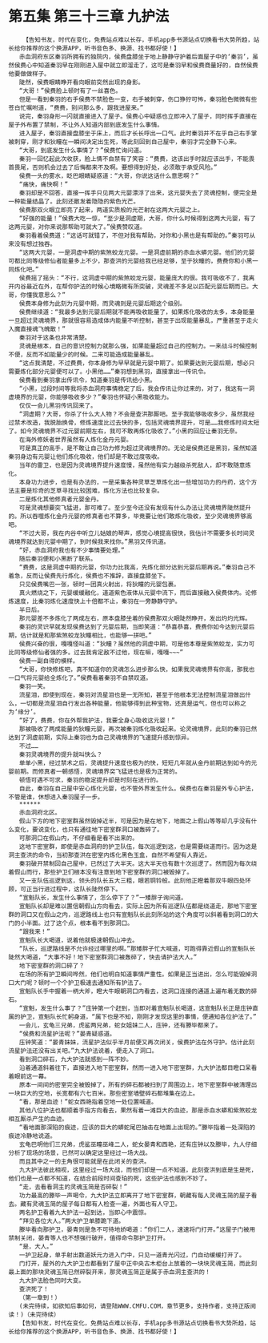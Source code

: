# 第五集 第三十三章 九护法
        【告知书友，时代在变化，免费站点难以长存，手机app多书源站点切换看书大势所趋，站长给你推荐的这个换源APP，听书音色多、换源、找书都好使！】
       赤血洞府东区秦羽所拥有的独院内，侯费盘膝坐于地上静静守护着后面屋子中的‘秦羽’，虽然侯费心中知道秦羽早在刚刚进入屋中就立即溜走了，这可是秦羽早和侯费商量好的，自然侯费他要做做样子。
       陡然，侯费眼睛睁开看向眼前突然出现的身影。
       “大哥！”侯费脸上顿时有了一丝喜色。
       但是一看到秦羽的右手侯费不禁脸色一变，右手被刺穿，伤口狰狞可怖，秦羽脸色微微有些苍白忙嘱咐道，“费费，别问那么多，跟我进屋来。”
       说完，秦羽身形一闪就直接进入了屋子。侯费心中疑惑也立即冲入了屋子，同时挥手直接在屋子外布置了禁制，不让外人知道内部到底发生什么事情。
       进入屋子，秦羽直接盘膝坐于床上，而后才长长呼出一口气。此时秦羽并不在乎自己右手掌被刺穿，刚才和狄瞳在一瞬间决定出生死，等此刻回到自己屋中，秦羽才完全静下心来。
       “大哥，到底发生什么事情了？”侯费忙询问道。
       秦羽一回忆起此次收获，脸上情不自禁有了笑容：“费费，这该出手时就应该出手，不能畏首畏尾，否则机会过去了后悔都来不及啊。要想得到好处，必须敢于承受风险。”
       侯费一头的雾水，眨巴眼睛疑惑道：“大哥，你说这话什么意思啊？”
       “痛快，痛快啊！”
       秦羽却是不回答，直接一挥手只见两大元婴漂浮了出来，这元婴失去了灵魂控制，便完全是一种能量结晶了。此刻还散发着隐隐的紫色光芒。
       侯费那双火眼立即亮了起来，两道实质般的光芒射在这两大元婴之上。
       “好强的能量！”侯费大吃一惊，“至少是洞虚期，大哥，你什么时候得到这两大元婴，有了这两元婴，对你来说那帮助可就大了。”侯费赞叹道。
       秦羽看着侯费道：“这话可就错了，不但对我有帮助，对你和小黑也是有帮助的。”秦羽可从来没有想过独吞。
       “这两大元婴，一是洞虚中期的紫煞蛟龙元婴。一是洞虚前期的赤血水蟒元婴。他们的元婴可都比同等级修仙者能量多上不少，那查洪的元婴给我已经足够，至于狄瞳的，费费你和小黑一同炼化吧。”
       侯费摇了摇头：“不行，这洞虚中期的紫煞蛟龙元婴，能量庞大的很。我可吸收不了，我离开内谷最近在外，在帮你护法的时候心境略微有所突破，灵魂差不多足以匹配元婴后期而已。大哥，你懂我意思么？”
       侯费本身修为此刻为元婴中期，而灵魂则是元婴后期这个级别。
       侯费继续道：“我最多达到元婴后期就不能再吸收能量了，如果炼化吸收的太多，本身能量一旦超过灵魂境界，那就很容易造成体内能量不听控制，甚至于出现能量暴乱，严重甚至于走火入魔直接魂飞魄散！”
       秦羽对于这条也非常清楚。
       灵魂是根本，自己的意识控制力就那么强，如果能量超过自己的控制力。一来战斗时候控制不便，反而不如能量少的时候。二来可能造成能量暴乱。
       “这点我清楚，不过费费，你本身修为早早就是元婴中期了。如果要达到元婴后期，想必只需要炼化部分元婴便可以了。小黑他……”秦羽想到黑羽，直接拿出一传讯令。
       侯费看到秦羽拿出传讯令，知道秦羽是传讯给小黑。
       “小黑，过段时间等我将赤血洞府事情稳定了后，我会传讯让你过来的，对了，我这有一洞虚境界的元婴，你能够吸收多少？”秦羽也怀疑小黑吸收能力。
       仅仅一会儿黑羽传讯回来了。
       “洞虚期？大哥，你杀了什么大人物？不会是查洪那厮吧。至于我能够吸收多少，虽然我经过禁术改造，我脱胎换骨，修炼速度比过去快的多，包括灵魂境界提升，可是……我修炼时间太短了。如今灵魂境界不过元婴前期左右，我可不敢再炼化吸收了。”小黑的回应让秦羽无奈。
       在海外修妖者世界虽然有人炼化金丹元婴。
       可是真正的高手，是不敢让自己功力修为超过灵魂境界的。无论是侯费还是黑羽，虽然知道秦羽身边有元婴让他们炼化吸收，他们却是不敢过度吸收。
       当年的雷卫，也是因为灵魂境界提升速度慢，虽然他有实力越级杀死敌人，却不敢随意炼化。
       本身功力进步，也是有办法的，一是采集各种灵草芝草炼化出一些增加功力的丹药，这个方法主要是珍奇的芝草寻找比较困难，炼化方法也比较复杂。
       二是炼化其他修真者元婴金丹。
       可是灵魂想要突飞猛进，那可难了。至少至今还没有发现有什么办法让灵魂境界陡然提升的。所以吞噬炼化金丹元婴的修真者也不算多，毕竟要让他们敢炼化吸收，至少灵魂境界够高吧。
       “不过大哥，我在内谷中听立儿姑娘的琴声，感觉心境提高很快，我估计不需要多长时间灵魂境界就达到元婴中期了，到时候我来找你。”黑羽又传讯道。
       “好，赤血洞府我也有不少事情要处理。”
       随后秦羽便和小黑断了联系。
       “费费，这是洞虚中期的元婴，你功力比我高，先炼化部分达到元婴后期再说。”秦羽自己不着急，反而让侯费先行炼化，侯费也不推辞，直接盘膝坐下。
       只见侯费嘴巴一张，顿时一团真火射出，将狄瞳的元婴包裹。
       真火燃烧之下，元婴缓缓融化，道道紫色液体从元婴中流下，而后直接融入侯费体内。论修炼速度，比秦羽炼化速度快上十倍都不止，秦羽在一旁静静守护。
       半日后。
       那元婴差不多炼化了两成左右，原本盘膝坐着的侯费那双火眼陡然睁开，发出灼灼光辉。
       秦羽的灵识早就发现侯费达到了元婴后期，当即笑道：“恭喜恭喜，费费你如今达到元婴后期，估计就是和那紫煞蛟龙狄瞳相比，也能够一拼吧。”
       侯费兴奋的很，嘎嘎怪叫道：“狄瞳？虽然他的洞虚中期，可是他本尊是紫煞蛟龙，实力可比同等级修仙者强的多。过去我肯定敌不过他，现在嘛，嘎嘎~~~”
       侯费一副自得的模样。
       “大哥，你快修炼吧，真不知道你的灵魂怎么进步那么快，如果我灵魂境界有你高，那我也一口气将元婴给全炼化了。”侯费看着秦羽不自禁叹道。
       秦羽一笑。
       流星泪，即使到现在，秦羽对流星泪也是一无所知，甚至于他根本无法控制流星泪做出什么，一切都是流星泪自行发出各种能量，他能够得到此种宝物，还真是运气，但也可以称之为‘缘分’。
       “好了，费费，你在外帮我护法，我要全身心吸收这元婴！”
       那被吸收了两成能量的狄瞳元婴，再次被秦羽炼化吸收起来。论灵魂境界，此刻的秦羽已然达到了洞虚前期，实际上秦羽也为自己灵魂境界的飞速提升感到惊异。
       不过……
       秦羽灵魂境界的提升就叫快么？
       单单小黑，经过禁术之后，灵魂提升速度也极为的快，短短几年就从金丹前期达到如今的元婴前期。而修真者一朝感悟，灵魂境界突飞猛进也是极为正常的。
       顿悟可遇不可求，秦羽的稳定提升却是时刻在进行的。
       自此，秦羽在自己屋中安心炼化元婴，也不管外界发生什么。侯费也在秦羽屋外专心护法，不管是谁，休想进入秦羽屋子一步。
       ******
       赤血洞府北区。
       假山下方的地下密室群虽然毁掉近半，可是因为是在地下，地面之上假山等等却几乎没有什么变化，要说变化，也只有通往地下密室群洞口被轰碎了。
       可那洞口在假山内，不仔细看是看不出来的。
       这地下密室群，即使是赤血洞府的护卫队伍，每次巡逻到这，也是需要绕道而行。因为这是洞主查洪的命令，当初那查洪在密室内炼化黑色玉盒，自然不希望有人靠近。
       秦羽破开禁制回自己屋中，已然过了大半天。这大半天也有数十次巡逻了。然而因为每次绕着假山而行，那些护卫们根本没有注意到地下密室群的洞口被毁掉了。
       又一支队伍巡逻到这，领头的队长五大三粗，眼若铜铃般。此刻他正瞪着那双牛眼四处环顾，可正当行进过程中，这队长陡然停下。
       “宣魁队长，发生什么事情了，怎么停下了？”一矮胖子询问道。
       宣魁队长却是难以置信朝假山方向看去，实际上因为所有巡逻队伍都是绕道走，那地下密室群的洞口又在假山之内，巡逻路线上也只有宣魁队长此刻所站的这个角度可以斜着看到洞口的大门的小半面。过了这个点，根本看不到那洞口。
       “跟我来！”
       宣魁队长大喝道，说着他就极速朝假山冲去。
       “队长，巡逻路线是不允许经过哪里的啊。”那矮胖子忙大喊道，可跑得靠近假山的宣魁队长陡然大喝道，“大事不好！地下密室群洞口被轰碎了，快去请护法大人。”
       地下密室群的洞口碎了？
       在场的所有护卫瞬间哗然，他们也明白知道事情严重性。如果是正当进出，怎么可能毁掉洞口大门呢？顿时一个个护卫极速去通知所有护法了。
       宣魁队长手中握着一柄大斧，瞪大牛眼朝洞口内看去，这洞口连接的通道上遍布着无数的碎石。
       “宣魁，发生什么事了？”庒钟第一个赶到，当即对着宣魁队长喝道，这宣魁队长正是庒钟直属的护卫，宣魁队长忙躬身道，“属下也是不知，刚刚才发现这里的事情，便通知各位护法了。”
       一会儿，玄龟三兄弟，虎鲨两兄弟，蛇女姐妹二人，庒钟，还有滕毕都来了。
       “侯费和流星护法呢？”晏青疑惑道。
       庒钟笑道：“晏青妹妹，流星护法似乎半月前便又再次闭关，侯费护法在外守护。估计此刻流星护法还没有出关吧。”九大护法说着，便走入了洞口。
       看到洞口碎石，九大护法就感到一阵不妙。
       沿着通道斜着往下，直接进入地下密室群，然而一进入地下密室群，九大护法都目瞪口呆看着眼前这一幕。
       原本一间间的密室完全被毁掉了，所有的碎石都被扫到了周围边上，地下密室群中被清理出一块巨大的空地，长宽都有六七百米。那些密室墙壁碎石都堆集在边上。
       “看，那是血迹！”蛇女西艳指着空地一处位置喊道。
       其他八位护法也都顺着手指方向看去，果然有着一滩巨大的血迹，那是赤血水蟒和紫煞蛟龙相互厮杀产生的血迹。
       “看地面那深陷的痕迹，应该的巨大的蟒蛇尾巴抽击在地面上出现的。”滕毕指着一处深陷的痕迹冷静地说道。
       玄龟巴明他们三兄弟，虎鲨巫瞳巫峰二人，蛇女晏青和西艳，还有庒钟以及滕毕，九人仔细分析了现场的场景，已然可以确定这里经过一场大战。
       而且其中之一的主角很可能就是在此闭关的查洪。
       九大护法彼此相视，这里经过一场大战，而他们却是一点不知道，此刻查洪到底是生是死，他们也是一点都不知道，在结合前段时间查珀的死，这些护法也感到不妙了。
       “走，去看看洞主的灵魂玉简是否碎裂！”
       功力最高的滕毕一声喝令，九大护法立即离开了地下密室群，朝藏有每人灵魂玉简的屋子看去。藏有灵魂玉简的屋子每日都有人检查一遍，外面也有人守卫。
       两名护卫看着九大护法一起到达，当即心中震惊。
       “拜见各位大人。”两大护卫单膝跪下道。
       滕毕看向那护卫，晏青则是急不可待地娇喝道：“你们二人，速速将门打开。”这屋子门被用禁制关闭，晏青等人也不想强行破开，值得命令那护卫打开。
       “是，大人。”
       一护卫起身，单手射出数道妖元力进入门中，只见一道青光闪过，门自动缓缓打开了。
       门打开，屋外的九大护卫也都看到了屋中正中央古木柜台上放着的一块块灵魂玉简，而此刻最上面的那块灵魂玉简已然碎裂开来，那灵魂玉简正是属于赤血洞主查洪的！
       九大护法脸色同时大变。
       查洪死了！
       （第一章到！）
       (未完待续，如欲知后事如何，请登陆WWW.CMFU.COM，章节更多，支持作者，支持正版阅读！)（未完待续）
       【告知书友，时代在变化，免费站点难以长存，手机app多书源站点切换看书大势所趋，站长给你推荐的这个换源APP，听书音色多、换源、找书都好使！】